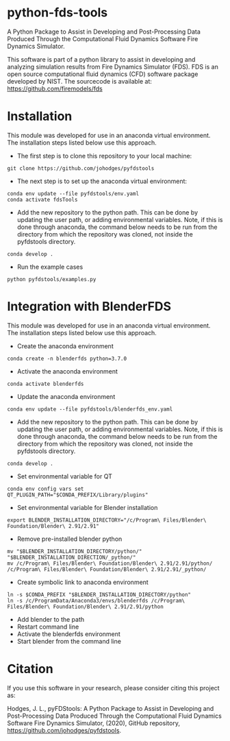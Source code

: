 # python-fds-tools
A Python Package to Assist in Developing and Post-Processing Data Produced Through the Computational Fluid Dynamics Software Fire Dynamics Simulator.

This software is part of a python library to assist in developing and analyzing simulation results from Fire Dynamics Simulator (FDS). FDS is an open source computational fluid dynamics (CFD) software package developed by NIST. The sourcecode is available at: https://github.com/firemodels/fds

# Installation

This module was developed for use in an anaconda virtual environment. The installation steps listed below use this approach.

* The first step is to clone this repository to your local machine:

```
git clone https://github.com/johodges/pyfdstools
```

* The next step is to set up the anaconda virtual environment:

```
conda env update --file pyfdstools/env.yaml
conda activate fdsTools
```

* Add the new repository to the python path. This can be done by updating the user path, or adding environmental variables. Note, if this is done through anaconda, the command below needs to be run from the directory from which the repository was cloned, not inside the pyfdstools directory.

```
conda develop .
```

* Run the example cases

```
python pyfdstools/examples.py
```

# Integration with BlenderFDS

This module was developed for use in an anaconda virtual environment. The installation steps listed below use this approach.

* Create the anaconda environment

```
conda create -n blenderfds python=3.7.0
```

* Activate the anaconda environment

```
conda activate blenderfds
```

* Update the anaconda environment

```
conda env update --file pyfdstools/blenderfds_env.yaml
```

* Add the new repository to the python path. This can be done by updating the user path, or adding environmental variables. Note, if this is done through anaconda, the command below needs to be run from the directory from which the repository was cloned, not inside the pyfdstools directory.

```
conda develop .
```

* Set environmental variable for QT

```
conda env config vars set QT_PLUGIN_PATH="$CONDA_PREFIX/Library/plugins"
```

* Set environmental variable for Blender installation

```
export BLENDER_INSTALLATION_DIRECTORY="/c/Program\ Files/Blender\ Foundation/Blender\ 2.91/2.91"
```

* Remove pre-installed blender python

```
mv "$BLENDER_INSTALLATION_DIRECTORY/python/" "$BLENDER_INSTALLATION_DIRECTION/_python/"
mv /c/Program\ Files/Blender\ Foundation/Blender\ 2.91/2.91/python/ /c/Program\ Files/Blender\ Foundation/Blender\ 2.91/2.91/_python/
```

* Create symbolic link to anaconda environment

```
ln -s $CONDA_PREFIX "$BLENDER_INSTALLATION_DIRECTORY/python"
ln -s /c/ProgramData/Anaconda3/envs/blenderfds /c/Program\ Files/Blender\ Foundation/Blender\ 2.91/2.91/python
```

* Add blender to the path
* Restart command line
* Activate the blenderfds environment
* Start blender from the command line

# Citation

If you use this software in your research, please consider citing this project as:

Hodges, J. L., pyFDStools: A Python Package to Assist in Developing and Post-Processing Data Produced Through the Computational Fluid Dynamics Software Fire Dynamics Simulator, (2020), GitHub repository, https://github.com/johodges/pyfdstools.
